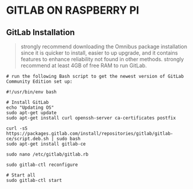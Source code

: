 GITLAB ON RASPBERRY PI
======================

GitLab Installation
-------------------
> strongly recommend downloading the Omnibus package installation since it is quicker to install, easier to up upgrade, and it contains features to enhance reliability not found in other methods. strongly recommend at least 4GB of free RAM to run GitLab.
```
# run the following Bash script to get the newest version of GitLab Community Edition set up:

#!/usr/bin/env bash 

# Install GitLab 
echo "Updating OS"
sudo apt-get update 
sudo apt-get install curl openssh-server ca-certificates postfix 

curl -sS https://packages.gitlab.com/install/repositories/gitlab/gitlab-ce/script.deb.sh | sudo bash 
sudo apt-get install gitlab-ce 

sudo nano /etc/gitlab/gitlab.rb 

sudo gitlab-ctl reconfigure 

# Start all 
sudo gitlab-ctl start 
```
